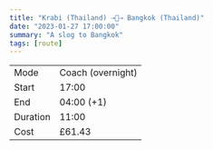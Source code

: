 ```yaml
---
title: "Krabi (Thailand) ⇢🚐⇢ Bangkok (Thailand)"
date: "2023-01-27 17:00:00"
summary: "A slog to Bangkok"
tags: [route]
---
```


|  |   |
|---|---|
| Mode | Coach (overnight)  |
| Start | 17:00  |
| End | 04:00 (+1)  |
| Duration | 11:00 |
| Cost | £61.43 |